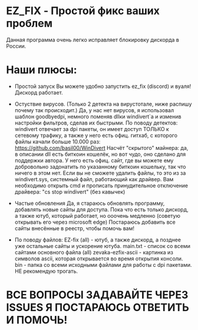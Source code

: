 # EZ_FIX - Простой фикс ваших проблем 
Данная программа очень легко исправляет блокировку дискорда в России. 

# Наши плюсы:
- Простой запуск 
Вы можете удобно запустить ez_fix (discord) и вуаля! Дискорд работает.

- Остуствие вирусов. (Только 2 детекта на вирустотале, ниже распишу почему так происходит.)
Да, у нас нет вирусов, я использовал шаблон goodbyedpi, немного поменяв dllки windivert`а и изменив настройки фильтров, сделав их быстрыми.
По поводу детектов: windivert отвечает за dpi пакеты, он имеет доступ ТОЛЬКО к сетевому трафику, а также у него есть офиц. гитхаб, с которого файлы качали больше 10.000 раз: https://github.com/basil00/WinDivert
Насчёт "скрытого" майнера: да, в описании dll есть биткоин кошелёк, но вот чудо, оно сделано для поддержки автора. У него есть офиц. сайт, где вы можете ему добровольно задонатить по указанному биткоин кошельку, так что ничего в этом нет. 
Если вы не сможете удалить файлы, то это из за windivert.sys, системный файл, работающий как драйвер. Вам необходимо открыть cmd и прописать принудительное отключение драйвера: "cs stop windivert" (без кавычек)

- Частые обновления
Да, я стараюсь обновлять программу, добавлять новые сайты для доступа. Пока что есть только дискорд, а также ютуб, который работает, но ооочень медленно (советую открывать его через microsoft edge)
Постараюсь добавить все сайты внесённые в реестр, чтобы помочь вам!

- По поводу файлов:
EZ-fix (all) - ютуб, а также дискорд, а позднее уже остальные сайты и ускорение ютуба.
main.txt - список со всеми сайтами основного файла (all)
zevaka-ezfix-ascii - картинка из символов ascii, которая открывается во время открытия консоли.
bin - папка со всеми исходными файлами для работы с dpi пакетами. НЕ рекомендую трогать.

# ВСЕ ВОПРОСЫ ЗАДАВАЙТЕ ЧЕРЕЗ ISSUES Я ПОСТАРАЮСЬ ОТВЕТИТЬ И ПОМОЧЬ!
